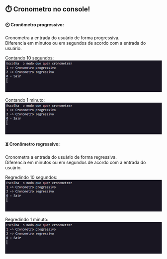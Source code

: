 ## ⏱️ Cronometro no console!

#### ⏲️ Cronômetro progressivo:

Cronometra a entrada do usuário de forma progressiva.  
Diferencia em minutos ou em segundos de acordo com a entrada do usuário.

Contando 10 segundos:
![Cronometro contantdo de 0 a 10.](https://github.com/victorschlindwein/CronometroConsole/blob/master/gifs/progressivoEmSegundos.gif)

Contando 1 minuto:
![Cronometro contando de 0 a 60 segundos.](https://github.com/victorschlindwein/CronometroConsole/blob/master/gifs/progressivoEmSegundos.gif)

#### ⏳ Cronômetro regressivo:

Cronometra a entrada do usuário de forma regressiva.  
Diferencia em minutos ou em segundos de acordo com a entrada do usuário.

Regredindo 10 segundos:
![Cronometro descendo de 10 a 0 segundos](https://github.com/victorschlindwein/CronometroConsole/blob/master/gifs/regressivoEmSegundos.gif)

Regredindo 1 minuto:
![Cronometro descendo de 60 a 0 segundos](https://github.com/victorschlindwein/CronometroConsole/blob/master/gifs/regressivoEmMinuto.gif)
